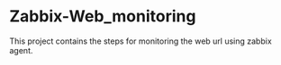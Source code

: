 # Zabbix-Web_monitoring
This project contains the steps for monitoring the web url using zabbix agent.
